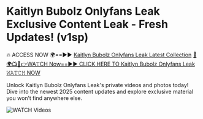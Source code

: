 # Kaitlyn Bubolz Onlyfans Leak Exclusive Content Leak - Fresh Updates! (v1sp)

🔥 ACCESS NOW 🌍==►► <a href="https://tinyurl.com/3fjeunct" rel="nofollow">Kaitlyn Bubolz Onlyfans Leak Latest Collection</a></h3>
[🔴🌍📺📱👉WA𝚃CH Now==►► CLICK HERE TO Kaitlyn Bubolz Onlyfans Leak 𝚆𝙰𝚃𝙲𝙷 NOW](https://tinyurl.com/3fjeunct)

Unlock Kaitlyn Bubolz Onlyfans Leak's private videos and photos today! Dive into the newest 2025 content updates and explore exclusive material you won’t find anywhere else.


<a href="https://tinyurl.com/3fjeunct" rel="nofollow" data-target="animated-image.originalLink"><img src="https://camo.githubusercontent.com/8a4f000d20f83aca3bf7ec5f350d767afa0574a8a352519fd8cfa583a6f93a33/68747470733a2f2f692e696d6775722e636f6d2f644a486b345a712e676966" alt="WATCH Videos" data-canonical-src="https://i.imgur.com/dJHk4Zq.gif" style="max-width: 100%; display: inline-block;" data-target="animated-image.originalImage"></a>
